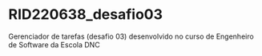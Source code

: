 # RID220638_desafio03
Gerenciador de tarefas (desafio 03) desenvolvido no curso de Engenheiro de Software da Escola DNC
